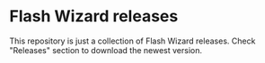 # Flash Wizard releases
This repository is just a collection of Flash Wizard releases. Check "Releases" section to download the newest version.
